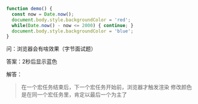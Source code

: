 ```js
function demo() {
  const now = Date.now();
  document.body.style.backgroundColor = 'red';
  while(Date.now() - now <= 2000) { continue; }
  document.body.style.backgroundColor = 'blue';
}
```

问：浏览器会有啥效果（字节面试题）

答案：2秒后显示蓝色

解答：
>在一个宏任务结束后，下一个宏任务开始前，浏览器才触发渲染
>修改颜色是在同一个宏任务里，肯定以最后一个为主了

